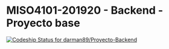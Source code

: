 # MISO4101-201920 - Backend - Proyecto base
[![Codeship Status for darman89/Proyecto-Backend](https://app.codeship.com/projects/f5639760-e3b4-0137-1c8c-42edbe01be32/status?branch=Sprint2-release)](https://app.codeship.com/projects/373124)